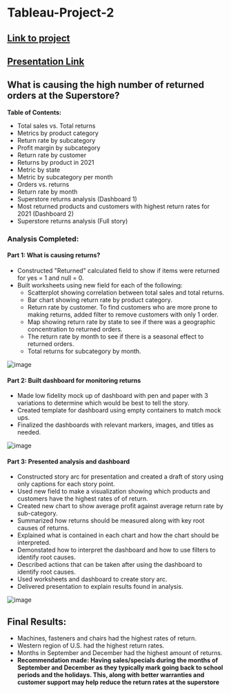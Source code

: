 # Tableau-Project-2

## <a href="https://public.tableau.com/app/profile/tina.loo/viz/Project2_17048316755860/Story1?publish=yes">Link to project</a>
## <a href="https://www.youtube.com/watch?v=o9yTMYSxxf4"> Presentation Link </a>
## What is causing the high number of returned orders at the Superstore?

**Table of Contents:**
- Total sales vs. Total returns
- Metrics by product category
- Return rate by subcategory
- Profit margin by subcategory
- Return rate by customer
- Returns by product in 2021
- Metric by state
- Metric by subcategory per month
- Orders vs. returns
- Return rate by month
- Superstore returns analysis (Dashboard 1)
- Most returned products and customers with highest return rates for 2021 (Dashboard 2)
- Superstore returns analysis (Full story)
  

### Analysis Completed:
#### Part 1: What is causing returns?
- Constructed "Returned" calculated field to show if items were returned for yes = 1 and null = 0.
- Built worksheets using new field for each of the following:
  - Scatterplot showing correlation between total sales and total returns.
  - Bar chart showing return rate by product category.
  - Return rate by customer. To find customers who are more prone to making returns, added filter to remove customers with only 1 order.
  - Map showing return rate by state to see if there was a geographic concentration to returned orders.
  - The return rate by month to see if there is a seasonal effect to returned orders.
  - Total returns for subcategory by month.

![image](https://github.com/tloo921/Tableau-Project-2/assets/156555400/b6527820-54fe-4a4c-8d32-de5b929d0c85)


#### Part 2: Built dashboard for monitoring returns
- Made low fidelity mock up of dashboard with pen and paper with 3 variations to determine which would be best to tell the story.
- Created template for dashboard using empty containers to match mock ups.
- Finalized the dashboards with relevant markers, images, and titles as needed.

![image](https://github.com/tloo921/Tableau-Project-2/assets/156555400/f8cb1a91-b7bb-42f5-b63f-60e1f1441f52)


#### Part 3: Presented analysis and dashboard
- Constructed story arc for presentation and created a draft of story using only captions for each story point.
- Used new field to make a visualization showing which products and customers have the highest rates of of return.
- Created new chart to show average profit against average return rate by sub-category. 
- Summarized how returns should be measured along with key root causes of returns.
- Explained what is contained in each chart and how the chart should be interpreted.
- Demonstated how to interpret the dashboard and how to use filters to identify root causes.
- Described actions that can be taken after using the dashboard to identify root causes.
- Used worksheets and dashboard to create story arc.
- Delivered presentation to explain results found in analysis.

![image](https://github.com/tloo921/Tableau-Project-2/assets/156555400/eeb37d35-e55c-4b49-887c-0b1caf0bc0ea)


## Final Results:
- Machines, fasteners and chairs had the highest rates of return.
- Western region of U.S. had the highest return rates.
- Months in September and December had the highest amount of returns.
- **Recommendation made: Having sales/specials during the months of September and December as they typically mark going back to school periods and the holidays. This, along with better warranties and customer support may help reduce the return rates at the superstore**
  


